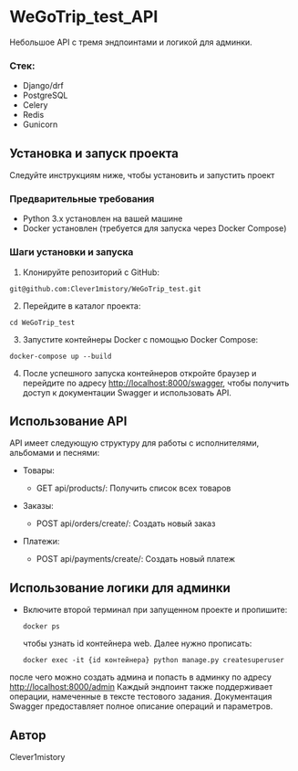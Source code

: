 # WeGoTrip_test_API

Небольшое API с тремя эндпоинтами и логикой для админки.
### Стек: 
- Django/drf
- PostgreSQL
- Celery
- Redis
- Gunicorn
  
## Установка и запуск проекта

Следуйте инструкциям ниже, чтобы установить и запустить проект

### Предварительные требования

- Python 3.x установлен на вашей машине
- Docker установлен (требуется для запуска через Docker Compose)

### Шаги установки и запуска

1. Клонируйте репозиторий с GitHub:

```
git@github.com:Clever1mistory/WeGoTrip_test.git
```

2. Перейдите в каталог проекта:
```
cd WeGoTrip_test
```
3. Запустите контейнеры Docker с помощью Docker Compose:
```
docker-compose up --build
```
4. После успешного запуска контейнеров откройте браузер и перейдите по адресу [<http://localhost:8000/swagger>](http://localhost:8000/swagger), чтобы получить доступ к документации Swagger и использовать API.

## Использование API

API имеет следующую структуру для работы с исполнителями, альбомами и песнями:

- Товары:
  - GET api/products/: Получить список всех товаров
  
- Заказы:
  - POST api/orders/create/: Создать новый заказ
  
- Платежи:
  - POST api/payments/create/: Создать новый платеж


## Использование логики для админки

- Включите второй терминал при запущенном проекте и пропишите:
  ```
  docker ps
  ```
  чтобы узнать id контейнера web.
  Далее нужно прописать:

  ```
  docker exec -it {id контейнера} python manage.py createsuperuser
  ```
после чего можно создать админа и попасть в админку по адресу [<http://localhost:8000/admin>](http://localhost:8000/admin)
Каждый эндпоинт также поддерживает операции, намеченные в тексте тестового задания. Документация Swagger предоставляет полное описание операций и параметров.


## Автор
Clever1mistory
